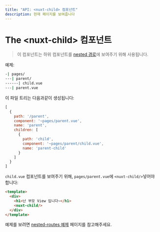 ```yaml
---
title: "API: <nuxt-child> 컴포넌트"
description: 현재 페이지를 보여줍니다
---
```


# The &lt;nuxt-child&gt; 컴포넌트

> 이 컴포넌트는 하위 컴포넌트를 [nested 경로](/guide/routing#nested-routes)에 보여주기 위해 사용됩니다.

예제:

```bash
-| pages/
---| parent/
------| child.vue
---| parent.vue
```

이 파일 트리는 다음과같이 생성됩니다:
```js
[
  {
    path: '/parent',
    component: '~pages/parent.vue',
    name: 'parent',
    children: [
      {
        path: 'child',
        component: '~pages/parent/child.vue',
        name: 'parent-child'
      }
    ]
  }
]
```

`child.vue` 컴포넌트를 보여주기 위해, `pages/parent.vue`에 `<nuxt-child/>`넣어야 합니다:

```html
<template>
  <div>
    <h1>난 부모 View 입니다~</h1>
    <nuxt-child/>
  </div>
</template>
```

예제를 보려면 [nested-routes 예제](/examples/nested-routes) 페이지를 참고해주세요.
